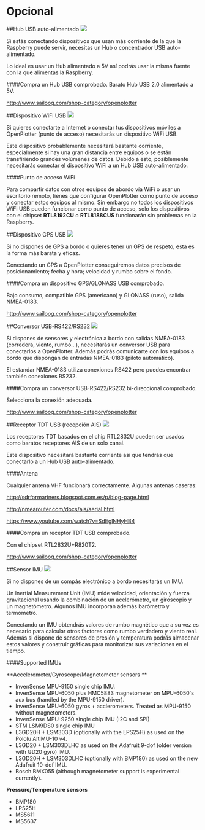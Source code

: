 # Opcional
##Hub USB auto-alimentado
![](hub.png)

Si estás conectando dispositivos que usan más corriente de la que la Raspberry puede servir, necesitas un Hub o concentrador USB auto-alimentado.

Lo ideal es usar un Hub alimentado a 5V así podrás usar la misma fuente con la que alimentas la Raspberry.

####Compra un Hub USB comprobado.
Barato Hub USB 2.0 alimentado a 5V.

http://www.sailoog.com/shop-category/openplotter

##Dispositivo WiFi USB
![](wifi.png)

Si quieres conectarte a Internet o conectar tus dispositivos móviles a OpenPlotter (punto de acceso) necesitarás un dispositivo WiFi USB.

Este dispositivo probablemente necesitará bastante corriente, especialmente si hay una gran distancia entre equipos o se están transfiriendo grandes volúmenes de datos. Debido a esto, posiblemente necesitarás conectar el dispositivo WiFi a un Hub USB auto-alimentado.

####Punto de acceso WiFi

Para compartir datos con otros equipos de abordo vía WiFi o usar un escritorio remoto, tienes que configurar OpenPlotter como punto de acceso y conectar estos equipos al mismo. Sin embargo no todos los dispositivos WiFi USB pueden funcionar como punto de acceso, solo los dispositivos con el chipset **RTL8192CU** o **RTL8188CUS** funcionarán sin problemas en la Raspberry.

##Dispositivo GPS USB
![](gps.png)

Si no dispones de GPS a bordo o quieres tener un GPS de respeto, esta es la forma más barata y eficaz.

Conectando un GPS a OpenPlotter conseguiremos datos precisos de posicionamiento; fecha y hora; velocidad y rumbo sobre el fondo.

####Compra un dispositivo GPS/GLONASS USB comprobado.

Bajo consumo, compatible GPS (americano) y GLONASS (ruso), salida NMEA-0183.

http://www.sailoog.com/shop-category/openplotter

##Conversor USB-RS422/RS232
![](rs422.png)

Si dispones de sensores y electrónica a bordo con salidas NMEA-0183 (corredera, viento, rumbo...), necesitarás un conversor USB para conectarlos a OpenPlotter. Además podrás comunicarte con los equipos a bordo que dispongan de entradas NMEA-0183 (piloto automático).

El estandar NMEA-0183 utiliza conexiones RS422 pero puedes encontrar también conexiones RS232.

####Compra un conversor USB-RS422/RS232 bi-direccional comprobado.

Selecciona la conexión adecuada.

http://www.sailoog.com/shop-category/openplotter

##Receptor TDT USB (recepción AIS)
![](sdr.png)

Los receptores TDT basados en el chip RTL2832U pueden ser usados como baratos receptores AIS de un solo canal.

Este dispositivo necesitará bastante corriente así que tendrás que conectarlo a un Hub USB auto-alimentado.

####Antena

Cualquier antena VHF funcionará correctamente. Algunas antenas caseras:

http://sdrformariners.blogspot.com.es/p/blog-page.html

http://nmearouter.com/docs/ais/aerial.html

https://www.youtube.com/watch?v=SdEglNHyHB4

####Compra un receptor TDT USB comprobado.

Con el chipset RTL2832U+R820T2.

http://www.sailoog.com/shop-category/openplotter

##Sensor IMU
![](imu.png)

Si no dispones de un compás electrónico a bordo necesitarás un IMU.

Un Inertial Measurement Unit (IMU) mide velocidad, orientación y fuerza gravitacional usando la combinación de un acelerómetro, un giroscopio y un magnetómetro. Algunos IMU incorporan además barómetro y termómetro.

Conectando un IMU obtendrás valores de rumbo magnético que a su vez es necesario para calcular otros factores como rumbo verdadero y viento real. Además si dispone de sensores de presión y temperatura podrás almacenar estos valores y construir gráficas para monitorizar sus variaciones en el tiempo.

####Supported IMUs

**Accelerometer/Gyroscope/Magnetometer sensors 
**
* InvenSense MPU-9150 single chip IMU.
* InvenSense MPU-6050 plus HMC5883 magnetometer on MPU-6050's aux bus (handled by the MPU-9150 driver).
* InvenSense MPU-6050 gyros + acclerometers. Treated as MPU-9150 without magnetometers.
* InvenSense MPU-9250 single chip IMU (I2C and SPI)
* STM LSM9DS0 single chip IMU
* L3GD20H + LSM303D (optionally with the LPS25H) as used on the Pololu AltIMU-10 v4.
* L3GD20 + LSM303DLHC as used on the Adafruit 9-dof (older version with GD20 gyro) IMU. 
* L3GD20H + LSM303DLHC (optionally with BMP180) as used on the new Adafruit 10-dof IMU.
* Bosch BMX055 (although magnetometer support is experimental currently).

**Pressure/Temperature sensors**
* BMP180
* LPS25H
* MS5611
* MS5637
